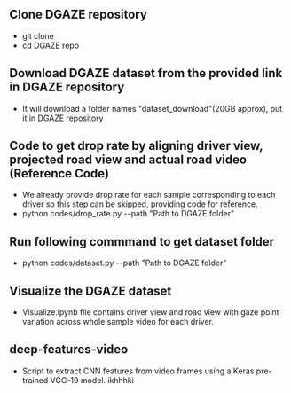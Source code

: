 ## Clone DGAZE repository
- git clone 
- cd DGAZE repo 

## Download DGAZE dataset from the provided link in DGAZE repository
- It will download a folder names "dataset_download"(20GB approx), put it in DGAZE repository

## Code to get drop rate by aligning driver view, projected road view and actual road video (Reference Code)
- We already provide drop rate for each sample corresponding to each driver so this step can be skipped, providing code for reference.
- python codes/drop_rate.py --path "Path to DGAZE folder"

## Run following commmand to get dataset folder 
- python codes/dataset.py --path "Path to DGAZE folder" 

## Visualize the DGAZE dataset
- Visualize.ipynb file contains driver view and road view with gaze point variation across whole sample video for each driver.

## deep-features-video
- Script to extract CNN features from video frames using a Keras pre-trained VGG-19 model.
ikhhhki
